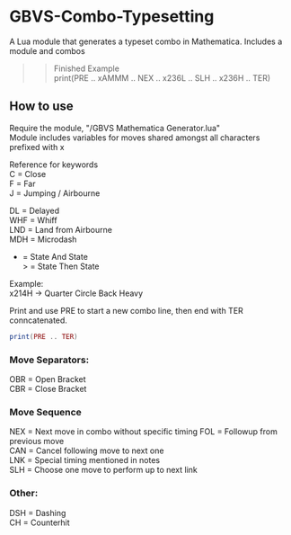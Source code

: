 # GBVS-Combo-Typesetting
A Lua module that generates a typeset combo in Mathematica. Includes a module and combos  

>>Finished Example  
>> print(PRE .. xAMMM .. NEX .. x236L .. SLH .. x236H .. TER)
## How to use

Require the module, "/GBVS Mathematica Generator.lua"  
Module includes variables for moves shared amongst all characters prefixed with x  

Reference for keywords  
C   = Close  
F   = Far  
J   = Jumping / Airbourne  

DL  = Delayed  
WHF = Whiff  
LND = Land from Airbourne  
MDH = Microdash  

+   = State And State  
\>   = State Then State  

Example:  
x214H -> Quarter Circle Back Heavy  

Print and use PRE to start a new combo line, then end with TER conncatenated.  
```lua
print(PRE .. TER)
```

### Move Separators:
OBR = Open Bracket  
CBR = Close Bracket  

### Move Sequence  
NEX = Next move in combo without specific timing 
FOL = Followup from previous move  
CAN = Cancel following move to next one  
LNK = Special timing mentioned in notes  
SLH = Choose one move to perform up to next link  

### Other:
DSH = Dashing  
CH  = Counterhit   


